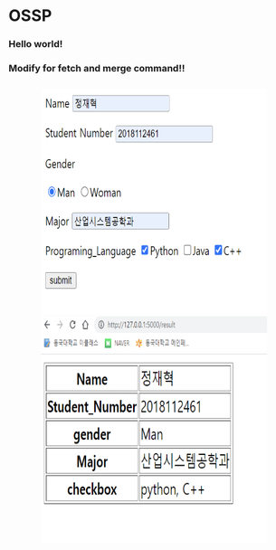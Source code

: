 # OSSP

### Hello world!

### Modify for fetch and merge command!!


<center>
    <div style = "padding: 10px 1px 2px 10px;">
        <img src="sprites/flask_1.png" width="400" height="400"/>
        <img src="sprites/flask_2.png" width="400" height="400"/>
    </div>
</center>